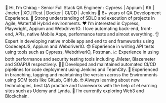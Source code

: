 👋 Hi, I’m Chirag - Senior Full Stack QA Engineer : Cypress | Appium | K6 | Jmeter | XCUITest | Docker | CI/CD | Jenkins
💼 8+ years of QA Development Experience.
💪 Strong understanding of SDLC and execution of projects in Agile, Waterfall Hybrid environments.
❤️ I’m interested in Cypress, Playwright, Appium and WebdriverIO. I love automating back-end, front-end, APIs, native Mobile Apps, performance tests and almost everything.
👌 Expert in developing native mobile app and end to end frameworks using CodeceptJS, Appium and WebdriverIO.
😎 Experience in writing API tests using tools such as Cypress, WebdriverIO, Postman.
📈 Experience in using both performance and security testing tools including JMeter, Blazemeter and SOAPUI respectively.
👨‍💻 Developed and maintained automated CI/CD pipelines for code deployment using Jenkins and TeamCity.
🌱 Experienced in branching, tagging and maintaining the version across the Environments using SCM tools like GitLab, GitHub.
🤓 Always learning about new technologies, best QA practice and frameworks with the help of eLearning sites such as Udemy and Lynda.
🚀 I’m currently exploring Web3 and Blockchain.
